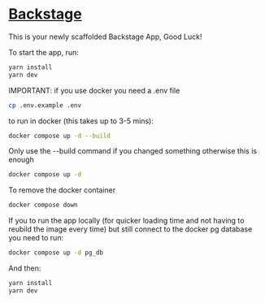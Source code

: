 # [Backstage](https://backstage.io)

This is your newly scaffolded Backstage App, Good Luck!

To start the app, run:

```sh
yarn install
yarn dev
```

IMPORTANT:
if you use docker you need a .env file

```sh 
cp .env.example .env
```

to run in docker (this takes up to 3-5 mins):
```sh 
docker compose up -d --build
```

Only use the --build command if you changed something otherwise this is enough
```sh 
docker compose up -d 
```

To remove the docker container
```sh 
docker compose down
```

If you to run the app locally (for quicker loading time and not having to reubild the image every time) but still connect to the docker pg database you need to run:
```sh 
docker compose up -d pg_db
```

And then:
```sh
yarn install
yarn dev
```
